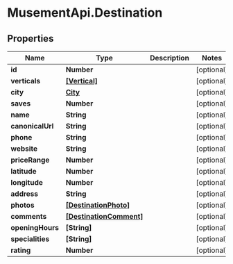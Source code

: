 # MusementApi.Destination

## Properties
Name | Type | Description | Notes
------------ | ------------- | ------------- | -------------
**id** | **Number** |  | [optional] 
**verticals** | [**[Vertical]**](Vertical.md) |  | [optional] 
**city** | [**City**](City.md) |  | [optional] 
**saves** | **Number** |  | [optional] 
**name** | **String** |  | [optional] 
**canonicalUrl** | **String** |  | [optional] 
**phone** | **String** |  | [optional] 
**website** | **String** |  | [optional] 
**priceRange** | **Number** |  | [optional] 
**latitude** | **Number** |  | [optional] 
**longitude** | **Number** |  | [optional] 
**address** | **String** |  | [optional] 
**photos** | [**[DestinationPhoto]**](DestinationPhoto.md) |  | [optional] 
**comments** | [**[DestinationComment]**](DestinationComment.md) |  | [optional] 
**openingHours** | **[String]** |  | [optional] 
**specialities** | **[String]** |  | [optional] 
**rating** | **Number** |  | [optional] 


